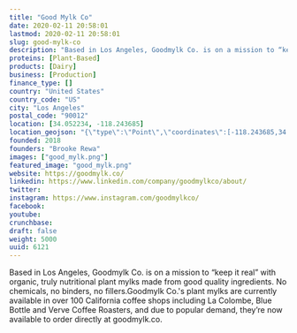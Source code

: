 ```yaml
---
title: "Good Mylk Co"
date: 2020-02-11 20:58:01
lastmod: 2020-02-11 20:58:01
slug: good-mylk-co
description: "Based in Los Angeles, Goodmylk Co. is on a mission to “keep it real” with organic, truly nutritional plant mylks made from good quality ingredients. No chemicals, no binders, no fillers.Goodmylk Co.'s plant mylks are currently available in over 100 California coffee shops including La Colombe, Blue Bottle and Verve Coffee Roasters, and due to popular demand, they’re now available to order directly at goodmylk.co."
proteins: [Plant-Based]
products: [Dairy]
business: [Production]
finance_type: []
country: "United States"
country_code: "US"
city: "Los Angeles"
postal_code: "90012"
location: [34.052234, -118.243685]
location_geojson: "{\"type\":\"Point\",\"coordinates\":[-118.243685,34.052234]}"
founded: 2018
founders: "Brooke Rewa"
images: ["good_mylk.png"]
featured_image: "good_mylk.png"
website: https://goodmylk.co/
linkedin: https://www.linkedin.com/company/goodmylkco/about/
twitter: 
instagram: https://www.instagram.com/goodmylkco/
facebook: 
youtube: 
crunchbase: 
draft: false
weight: 5000
uuid: 6121
---
```

Based in Los Angeles, Goodmylk Co. is on a mission to “keep it real” with organic, truly nutritional plant mylks made from good quality ingredients. No chemicals, no binders, no fillers.Goodmylk Co.'s plant mylks are currently available in over 100 California coffee shops including La Colombe, Blue Bottle and Verve Coffee Roasters, and due to popular demand, they’re now available to order directly at goodmylk.co.
